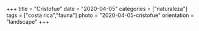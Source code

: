 +++
title = "Cristofue"
date = "2020-04-05"
categories = ["naturaleza"]
tags = ["costa rica","fauna"]
photo = "2020-04-05-cristofue"
orientation = "landscape"
+++
